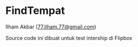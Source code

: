 # FindTempat
Ilham Akbar (77.ilham.77@gmail.com)

Source code ini dibuat untuk test intership di Flipbox